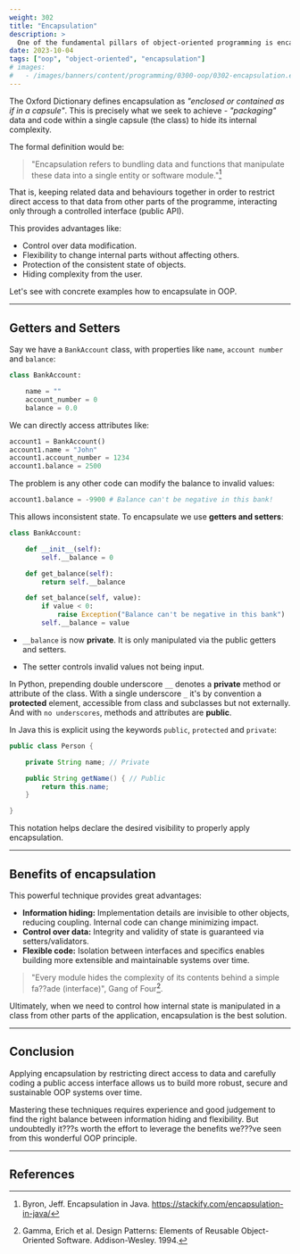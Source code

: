 ```yaml
---
weight: 302
title: "Encapsulation"
description: >
  One of the fundamental pillars of object-oriented programming is encapsulation. This powerful characteristic allows us to control access to class members, hiding implementation details and protecting the state of our objects. In this article we will delve into the concept of encapsulation, the usefulness of getters, setters, public/private properties and methods, and the important benefits this provides us as developers.
date: 2023-10-04
tags: ["oop", "object-oriented", "encapsulation"]
# images:
#   - /images/banners/content/programming/0300-oop/0302-encapsulation.en.png
---
```


The Oxford Dictionary defines encapsulation as *"enclosed or contained as if in a capsule"*. This is precisely what we seek to achieve - *"packaging"* data and code within a single capsule (the class) to hide its internal complexity.

The formal definition would be:

> "Encapsulation refers to bundling data and functions that manipulate these data into a single entity or software module."[^1]

That is, keeping related data and behaviours together in order to restrict direct access to that data from other parts of the programme, interacting only through a controlled interface (public API).

This provides advantages like:

- Control over data modification.
- Flexibility to change internal parts without affecting others.
- Protection of the consistent state of objects.
- Hiding complexity from the user.

Let's see with concrete examples how to encapsulate in OOP.

---

## Getters and Setters

Say we have a `BankAccount` class, with properties like `name`, `account number` and `balance`:

```python
class BankAccount:

    name = ""
    account_number = 0
    balance = 0.0
```

We can directly access attributes like:

```python
account1 = BankAccount()
account1.name = "John"
account1.account_number = 1234
account1.balance = 2500
```

The problem is any other code can modify the balance to invalid values:

```python
account1.balance = -9900 # Balance can't be negative in this bank!
```

This allows inconsistent state. To encapsulate we use **getters and setters**:

```python
class BankAccount:

    def __init__(self):
        self.__balance = 0

    def get_balance(self):
        return self.__balance

    def set_balance(self, value):
        if value < 0:
            raise Exception("Balance can't be negative in this bank")
        self.__balance = value
```

- `__balance` is now **private**. It is only manipulated via the public getters and setters.

- The setter controls invalid values not being input.

In Python, prepending double underscore `__` denotes a **private** method or attribute of the class. With a single underscore `_` it's by convention a **protected** element, accessible from class and subclasses but not externally. And with `no underscores`, methods and attributes are **public**.

In Java this is explicit using the keywords `public`, `protected` and `private`:
```java
public class Person {

    private String name; // Private

    public String getName() { // Public
        return this.name;
    }

}
```

This notation helps declare the desired visibility to properly apply encapsulation.

---

## Benefits of encapsulation

This powerful technique provides great advantages:

- **Information hiding:** Implementation details are invisible to other objects, reducing coupling. Internal code can change minimizing impact.
- **Control over data:** Integrity and validity of state is guaranteed via setters/validators.
- **Flexible code:** Isolation between interfaces and specifics enables building more extensible and maintainable systems over time.

> "Every module hides the complexity of its contents behind a simple fa??ade (interface)", Gang of Four[^2].

Ultimately, when we need to control how internal state is manipulated in a class from other parts of the application, encapsulation is the best solution.

---

## Conclusion

Applying encapsulation by restricting direct access to data and carefully coding a public access interface allows us to build more robust, secure and sustainable OOP systems over time.

Mastering these techniques requires experience and good judgement to find the right balance between information hiding and flexibility. But undoubtedly it???s worth the effort to leverage the benefits we???ve seen from this wonderful OOP principle.

---

## References

[^1]: Byron, Jeff. Encapsulation in Java. https://stackify.com/encapsulation-in-java/
[^2]: Gamma, Erich et al. Design Patterns: Elements of Reusable Object-Oriented Software. Addison-Wesley. 1994.
